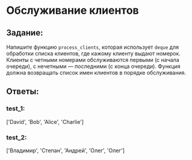 # Обслуживание клиентов

## Задание:
Напишите функцию `process_clients`, которая использует `deque` для обработки списка клиентов, где кажому клиенту выдают номерок.
Клиенты с четными номерами обслуживаются первыми (с начала очереди), с нечетными — последними (с конца очереди). 
Функция должна возвращать список имен клиентов в порядке обслуживания.


## Ответы:

### test_1:
['David', 'Bob', 'Alice', 'Charlie']

### test_2:
['Владимир', 'Степан', 'Андрей', 'Олег', 'Олег']

